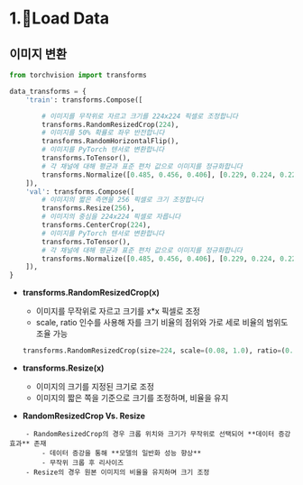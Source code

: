 # 1.Load Data

## 이미지 변환
```py
from torchvision import transforms

data_transforms = {
    'train': transforms.Compose([

        # 이미지를 무작위로 자르고 크기를 224x224 픽셀로 조정합니다
        transforms.RandomResizedCrop(224),
        # 이미지를 50% 확률로 좌우 반전합니다
        transforms.RandomHorizontalFlip(),
        # 이미지를 PyTorch 텐서로 변환합니다
        transforms.ToTensor(),
        # 각 채널에 대해 평균과 표준 편차 값으로 이미지를 정규화합니다
        transforms.Normalize([0.485, 0.456, 0.406], [0.229, 0.224, 0.225])
    ]),
    'val': transforms.Compose([
        # 이미지의 짧은 측면을 256 픽셀로 크기 조정합니다
        transforms.Resize(256),
        # 이미지의 중심을 224x224 픽셀로 자릅니다
        transforms.CenterCrop(224),
        # 이미지를 PyTorch 텐서로 변환합니다
        transforms.ToTensor(),
        # 각 채널에 대해 평균과 표준 편차 값으로 이미지를 정규화합니다
        transforms.Normalize([0.485, 0.456, 0.406], [0.229, 0.224, 0.225])
    ]),
}

```
- **transforms.RandomResizedCrop(x)**  
    - 이미지를 무작위로 자르고 크기를 x*x 픽셀로 조정  
    - scale, ratio 인수를 사용해 자를 크기 비율의 점위와 가로 세로 비율의 범위도 조율 가능  
    ```py
    transforms.RandomResizedCrop(size=224, scale=(0.08, 1.0), ratio=(0.75, 1.33))
    ```

- **transforms.Resize(x)**  
    - 이미지의 크기를 지정된 크기로 조정  
    - 이미지의 짧은 쪽을 기준으로 크기를 조정하며, 비율을 유지  

- **__RandomResizedCrop Vs. Resize__**
```
    - RandomResizedCrop의 경우 크롭 위치와 크기가 무작위로 선택되어 **데이터 증강 효과** 존재  
        - 데이터 증강을 통해 **모델의 일반화 성능 향상**  
        - 무작위 크롭 후 리사이즈  
    - Resize의 경우 원본 이미지의 비율을 유지하며 크기 조정
```
